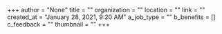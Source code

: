 +++
author = "None"
title = ""
organization = ""
location = ""
link = ""
created_at = "January 28, 2021, 9:20 AM"
a_job_type = ""
b_benefits = []
c_feedback = ""
thumbnail = ""
+++
